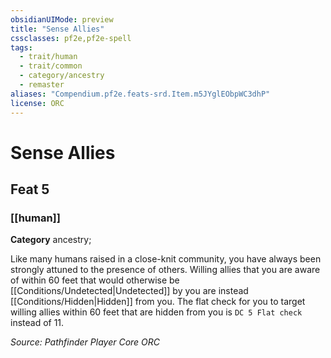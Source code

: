 ```yaml
---
obsidianUIMode: preview
title: "Sense Allies"
cssclasses: pf2e,pf2e-spell
tags:
  - trait/human
  - trait/common
  - category/ancestry
  - remaster
aliases: "Compendium.pf2e.feats-srd.Item.m5JYglEObpWC3dhP"
license: ORC
---
```

# Sense Allies
## Feat 5
### [[human]]

**Category** ancestry; 




Like many humans raised in a close-knit community, you have always been strongly attuned to the presence of others. Willing allies that you are aware of within 60 feet that would otherwise be [[Conditions/Undetected|Undetected]] by you are instead [[Conditions/Hidden|Hidden]] from you. The flat check for you to target willing allies within 60 feet that are hidden from you is `DC 5 Flat check` instead of 11.

*Source: Pathfinder Player Core*
*ORC*